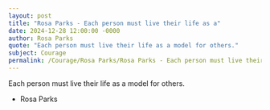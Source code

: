 ```yaml
---
layout: post
title: "Rosa Parks - Each person must live their life as a"
date: 2024-12-28 12:00:00 -0000
author: Rosa Parks
quote: "Each person must live their life as a model for others."
subject: Courage
permalink: /Courage/Rosa Parks/Rosa Parks - Each person must live their life as a
---
```


Each person must live their life as a model for others.

- Rosa Parks

